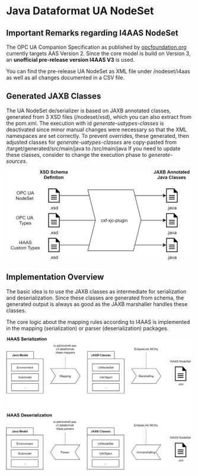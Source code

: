 # Java Dataformat UA NodeSet

## Important Remarks regarding I4AAS NodeSet

The OPC UA Companion Specification as published by [opcfoundation.org](https://opcfoundation.org/developer-tools/specifications-opc-ua-information-models/opc-ua-for-i4-asset-administration-shell/) currently targets AAS Version 2. Since the core model is build on Version 3, an **unofficial pre-release version I4AAS V3** is used.

You can find the pre-release UA NodeSet as XML file under /nodeset/i4aas as well as all changes documented in a CSV file.

## Generated JAXB Classes

The UA NodeSet de/serializer is based on JAXB annotated classes, generated from 3 XSD files (/nodeset/xsd), which you can also extract from the pom.xml. The execution with id *generate-uatypes-classes* is deactivated since minor manual changes were necessary so that the XML namespaces are set correctly. To prevent overrides, these generated, then adjusted classes for *generate-uatypes-classes* are copy-pasted from /target/generated/src/main/java to /src/main/java If you need to update these classes, consider to change the execution phase to *generate-sources*.

![generated classes](nodeset/FilesGenerated.png)

## Implementation Overview

The basic idea is to use the JAXB classes as intermediate for serialization and deserialization. Since these classes are generated from schema, the generated output is always as good as the JAXB marshaller handles these classes.

The core logic about the mapping rules according to I4AAS is implemented in the mapping (serialization) or parser (deserialization) packages.

![overview](nodeset/MappingParser.png)
